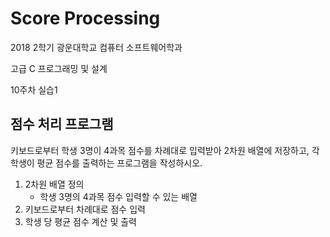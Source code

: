 # Score Processing

2018 2학기 광운대학교 컴퓨터 소프트웨어학과

고급 C 프로그래밍 및 설계

10주차 실습1

## 점수 처리 프로그램

키보드로부터 학생 3명이 4과목 점수를 차례대로 입력받아 2차원 배열에 저장하고, 각 학생이 평균 점수를 출력하는 프로그램을 작성하시오.

1. 2차원 배열 정의
   - 학생 3명의 4과목 점수 입력할 수 있는 배열
2. 키보드로부터 차례대로 점수 입력
3. 학생 당 평균 점수 계산 및 출력